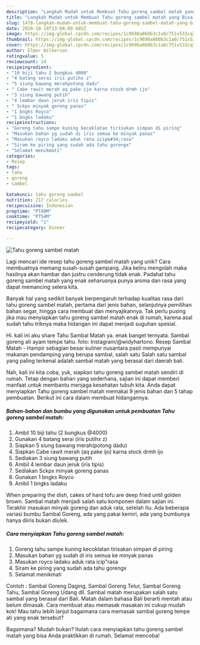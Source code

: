 ```yaml
---
description: "Langkah Mudah untuk Membuat Tahu goreng sambel matah yang Bisa Manjain Lidah"
title: "Langkah Mudah untuk Membuat Tahu goreng sambel matah yang Bisa Manjain Lidah"
slug: 1478-langkah-mudah-untuk-membuat-tahu-goreng-sambel-matah-yang-bisa-manjain-lidah
date: 2020-10-18T23:08:09.605Z
image: https://img-global.cpcdn.com/recipes/1c9698a860b3c1a0/751x532cq70/tahu-goreng-sambel-matah-foto-resep-utama.jpg
thumbnail: https://img-global.cpcdn.com/recipes/1c9698a860b3c1a0/751x532cq70/tahu-goreng-sambel-matah-foto-resep-utama.jpg
cover: https://img-global.cpcdn.com/recipes/1c9698a860b3c1a0/751x532cq70/tahu-goreng-sambel-matah-foto-resep-utama.jpg
author: Elmer Wilkerson
ratingvalue: 5
reviewcount: 14
recipeingredient:
- "10 biji tahu 2 bungkus 4000"
- "4 batang serai iris putihx z"
- "5 siung bawang merahpotong dadu"
- " Cabe rawit merah aq pake ijo karna stock drmh ijo"
- "3 siung bawang putih"
- "4 lembar daun jeruk iris tipis"
- " Sckpx minyak goreng panas"
- "1 bngks Royco"
- "1 bngks ladaku"
recipeinstructions:
- "Goreng tahu sampe kuning kecoklatan tirisakan simpan di piring"
- "Masukan bahan yg sudah di iris semua ke minyak panas"
- "Masukan royco ladaku aduk rata icip&#34;rasa"
- "Siram ke piring yang sudah ada tahu gorengx"
- "Selamat menikmati"
categories:
- Resep
tags:
- tahu
- goreng
- sambel

katakunci: tahu goreng sambel 
nutrition: 217 calories
recipecuisine: Indonesian
preptime: "PT40M"
cooktime: "PT54M"
recipeyield: "1"
recipecategory: Dinner

---
```



![Tahu goreng sambel matah](https://img-global.cpcdn.com/recipes/1c9698a860b3c1a0/751x532cq70/tahu-goreng-sambel-matah-foto-resep-utama.jpg)

Lagi mencari ide resep tahu goreng sambel matah yang unik? Cara membuatnya memang susah-susah gampang. Jika keliru mengolah maka hasilnya akan hambar dan justru cenderung tidak enak. Padahal tahu goreng sambel matah yang enak seharusnya punya aroma dan rasa yang dapat memancing selera kita.

Banyak hal yang sedikit banyak berpengaruh terhadap kualitas rasa dari tahu goreng sambel matah, pertama dari jenis bahan, selanjutnya pemilihan bahan segar, hingga cara membuat dan menyajikannya. Tak perlu pusing jika mau menyiapkan tahu goreng sambel matah enak di rumah, karena asal sudah tahu triknya maka hidangan ini dapat menjadi suguhan spesial.

Hi. kali ini aku share Tahu Sambal Matah ya. enak banget ternyata. Sambal goreng ati ayam tempe tahu. foto: Instagram/@widyhartono. Resep Sambal Matah - Hampir sebagian besar kuliner nusantara pasti mempunyai makanan pendamping yang berupa sambal, salah satu Salah satu sambal yang paling terkenal adalah sambal matah yang berasal dari daerah bali.


Nah, kali ini kita coba, yuk, siapkan tahu goreng sambel matah sendiri di rumah. Tetap dengan bahan yang sederhana, sajian ini dapat memberi manfaat untuk membantu menjaga kesehatan tubuh kita. Anda dapat menyiapkan Tahu goreng sambel matah memakai 9 jenis bahan dan 5 tahap pembuatan. Berikut ini cara dalam membuat hidangannya.

<!--inarticleads1-->

##### Bahan-bahan dan bumbu yang digunakan untuk pembuatan Tahu goreng sambel matah:

1. Ambil 10 biji tahu (2 bungkus @4000)
1. Gunakan 4 batang serai (iris putihx z)
1. Siapkan 5 siung bawang merah(potong dadu)
1. Siapkan  Cabe rawit merah (aq pake ijo) karna stock drmh ijo
1. Sediakan 3 siung bawang putih
1. Ambil 4 lembar daun jeruk (iris tipis)
1. Sediakan  Sckpx minyak goreng panas
1. Gunakan 1 bngks Royco
1. Ambil 1 bngks ladaku


When preparing the dish, cakes of hard tofu are deep fried until golden brown. Sambal matah menjadi salah satu komponen dalam sajian ini. Terakhir masukan minyak goreng dan aduk rata, setelah itu. Ada beberapa variasi bumbu Sambal Goreng, ada yang pakai kemiri, ada yang bumbunya hanya diiris bukan diulek. 

<!--inarticleads2-->

##### Cara menyiapkan Tahu goreng sambel matah:

1. Goreng tahu sampe kuning kecoklatan tirisakan simpan di piring
1. Masukan bahan yg sudah di iris semua ke minyak panas
1. Masukan royco ladaku aduk rata icip&#34;rasa
1. Siram ke piring yang sudah ada tahu gorengx
1. Selamat menikmati


Contoh : Sambal Goreng Daging, Sambal Goreng Telur, Sambal Goreng Tahu, Sambal Goreng Udang dll. Sambal matah merupakan salah satu sambal yang berasal dari Bali. Matah dalam bahasa Bali berarti mentah atau belum dimasak. Cara membuat atau memasak masakan ini cukup mudah kok! Mau tahu lebih lanjut bagaimana cara memasak sambal goreng tempe ati yang enak tersebut? 

Bagaimana? Mudah bukan? Itulah cara menyiapkan tahu goreng sambel matah yang bisa Anda praktikkan di rumah. Selamat mencoba!
